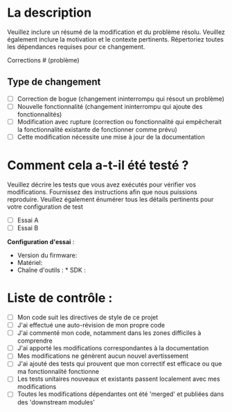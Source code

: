 # La description

Veuillez inclure un résumé de la modification et du problème résolu. Veuillez également inclure la motivation et le contexte pertinents. Répertoriez toutes les dépendances requises pour ce changement.

Corrections # (problème)

## Type de changement

- [ ] Correction de bogue (changement ininterrompu qui résout un problème)
- [ ] Nouvelle fonctionnalité (changement ininterrompu qui ajoute des fonctionnalités)
- [ ] Modification avec rupture (correction ou fonctionnalité qui empêcherait la fonctionnalité existante de fonctionner comme prévu)
- [ ] Cette modification nécessite une mise à jour de la documentation

# Comment cela a-t-il été testé ?

Veuillez décrire les tests que vous avez exécutés pour vérifier vos modifications. Fournissez des instructions afin que nous puissions reproduire. Veuillez également énumérer tous les détails pertinents pour votre configuration de test

- [ ] Essai A
- [ ] Essai B

**Configuration d'essai** :
* Version du firmware:
* Matériel:
* Chaîne d'outils :
* SDK :

# Liste de contrôle :

- [ ] Mon code suit les directives de style de ce projet
- [ ] J'ai effectué une auto-révision de mon propre code
- [ ] J'ai commenté mon code, notamment dans les zones difficiles à comprendre
- [ ] J'ai apporté les modifications correspondantes à la documentation
- [ ] Mes modifications ne génèrent aucun nouvel avertissement
- [ ] J'ai ajouté des tests qui prouvent que mon correctif est efficace ou que ma fonctionnalité fonctionne
- [ ] Les tests unitaires nouveaux et existants passent localement avec mes modifications
- [ ] Toutes les modifications dépendantes ont été 'merged' et publiées dans des 'downstream modules'

